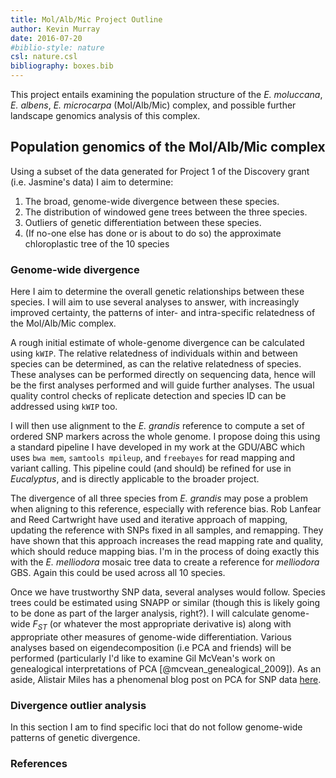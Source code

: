 ```yaml
---
title: Mol/Alb/Mic Project Outline
author: Kevin Murray
date: 2016-07-20
#biblio-style: nature
csl: nature.csl
bibliography: boxes.bib
---
```


This project entails examining the population structure of the *E. moluccana*,
*E. albens*, *E. microcarpa* (Mol/Alb/Mic) complex, and possible further
landscape genomics analysis of this complex.

## Population genomics of the Mol/Alb/Mic complex

Using a subset of the data generated for Project 1 of the Discovery grant
(i.e. Jasmine's data) I aim to determine:

1. The broad, genome-wide divergence between these species.
1. The distribution of windowed gene trees between the three species.
1. Outliers of genetic differentiation between these species.
1. (If no-one else has done or is about to do so) the approximate chloroplastic
   tree of the 10 species


### Genome-wide divergence

Here I aim to determine the overall genetic relationships between these
species. I will aim to use several analyses to answer, with increasingly
improved certainty, the patterns of inter- and intra-specific relatedness of
the Mol/Alb/Mic complex.

A rough initial estimate of whole-genome divergence can be calculated
using `kWIP`.  The relative relatedness of individuals within and between
species can be determined, as can the relative relatedness of species. These
analyses can be performed directly on sequencing data, hence will be the first
analyses performed and will guide further analyses. The usual quality control
checks of replicate detection and species ID can be addressed using `kWIP` too.

I will then use alignment to the *E. grandis* reference to compute a set of
ordered SNP markers across the whole genome. I propose doing this using a
standard pipeline I have developed in my work at the GDU/ABC which uses `bwa
mem`, `samtools mpileup`, and `freebayes` for read mapping and variant calling.
This pipeline could (and should) be refined for use in *Eucalyptus*, and is
directly applicable to the broader project.

The divergence of all three species from *E. grandis* may pose a problem when
aligning to this reference, especially with reference bias. Rob Lanfear and
Reed Cartwright have used and iterative approach of mapping, updating the
reference with SNPs fixed in all samples, and remapping. They have shown that
this approach increases the read mapping rate and quality, which should reduce
mapping bias. I'm in the process of doing exactly this with the *E. melliodora*
mosaic tree data to create a reference for *melliodora* GBS. Again this could
be used across all 10 species.

Once we have trustworthy SNP data, several analyses would follow. Species trees
could be estimated using SNAPP or similar (though this is likely going to be
done as part of the larger analysis, right?). I will calculate genome-wide
$F_{ST}$ (or whatever the most appropriate derivative is) along with
appropriate other measures of genome-wide differentiation. Various analyses
based on eigendecomposition (i.e PCA and friends) will be performed
(particularly I'd like to examine Gil McVean's work on genealogical
interpretations of PCA [@mcvean_genealogical_2009]). As an aside, Alistair
Miles has a phenomenal blog post on PCA for SNP data
[here](http://alimanfoo.github.io/2015/09/28/fast-pca.html).

<!-- Possibly should consider using SFS -->


### Divergence outlier analysis

In this section I am to find specific loci that do not follow genome-wide
patterns of genetic divergence. 

### References
<!-- Auto inserted -->
